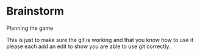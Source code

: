 # Brainstorm
Planning the game

This is just to make sure the git is working and that you know how to use it please each add an edit to show you are able to use git correctly.
